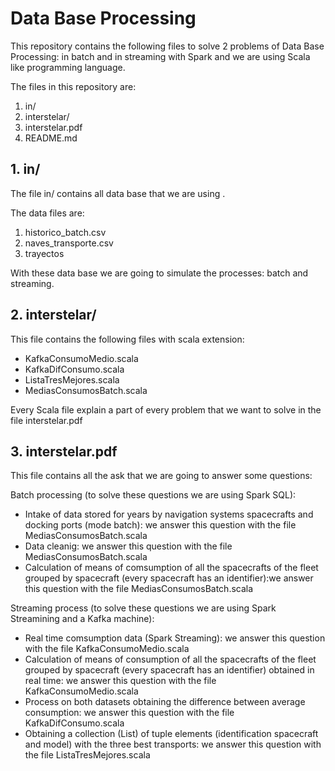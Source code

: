# Data Base Processing

This repository contains the following files to solve 2 problems of Data Base Processing: in batch and in streaming with Spark and we are using Scala like programming language.

The files in this repository are:
  1. in/
  2. interstelar/
  3. interstelar.pdf 
  4. README.md
 
## 1. in/

The file in/ contains all data base that we are using .

The data files are:
  1. historico_batch.csv
  2. naves_transporte.csv
  3. trayectos

  With these data base we are going to simulate the processes: batch and streaming.
 

## 2. interstelar/

This file contains the following files with scala extension:

 * KafkaConsumoMedio.scala
 * KafkaDifConsumo.scala
 * ListaTresMejores.scala
 * MediasConsumosBatch.scala

Every Scala file explain a part of every problem that we want to solve in the file interstelar.pdf

## 3. interstelar.pdf

This file contains all the ask that we are going to answer some questions:

Batch processing (to solve these questions we are using Spark SQL):

* Intake of data stored for years by navigation systems spacecrafts and docking ports (mode batch): we answer this question with the file MediasConsumosBatch.scala
* Data cleanig: we answer this question with the file MediasConsumosBatch.scala
* Calculation of means of comsumption of all the spacecrafts of the fleet grouped by spacecraft (every spacecraft has an identifier):we answer this question with the file MediasConsumosBatch.scala 

Streaming process (to solve these questions we are using Spark Streamining and a Kafka machine): 

* Real time comsumption data (Spark Streaming): we answer this question with the file KafkaConsumoMedio.scala 
* Calculation of means of consumption of all the spacecrafts of the fleet grouped by spacecraft (every spacecraft has an identifier) obtained in real time: we answer this question with the file KafkaConsumoMedio.scala
* Process on both datasets obtaining the difference between average consumption: we answer this question with the file KafkaDifConsumo.scala
* Obtaining a collection (List) of tuple elements (identification spacecraft and model) with the three best transports: we answer this question with the file ListaTresMejores.scala